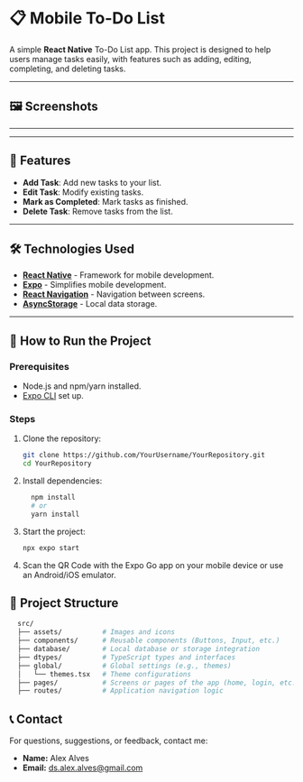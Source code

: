 # 📋 Mobile To-Do List

A simple **React Native** To-Do List app. This project is designed to help users manage tasks easily, with features such as adding, editing, completing, and deleting tasks.

---

## 🖼️ Screenshots
---
---

## 🚀 Features

- **Add Task**: Add new tasks to your list.
- **Edit Task**: Modify existing tasks.
- **Mark as Completed**: Mark tasks as finished.
- **Delete Task**: Remove tasks from the list.

---

## 🛠️ Technologies Used

- **[React Native](https://reactnative.dev/)** - Framework for mobile development.
- **[Expo](https://expo.dev/)** - Simplifies mobile development.
- **[React Navigation](https://reactnavigation.org/)** - Navigation between screens.
- **[AsyncStorage](https://react-native-async-storage.github.io/async-storage/)** - Local data storage.

---

## 🔧 How to Run the Project

### Prerequisites
- Node.js and npm/yarn installed.
- [Expo CLI](https://docs.expo.dev/get-started/installation/) set up.

### Steps
1. Clone the repository:
    ```bash
    git clone https://github.com/YourUsername/YourRepository.git
    cd YourRepository
    ```
2. Install dependencies:
    ```bash
      npm install
      # or
      yarn install
    ```
3. Start the project:
    ```bash
    npx expo start
    ```
4. Scan the QR Code with the Expo Go app on your mobile device or use an Android/iOS emulator.

## 📂 Project Structure
  ```bash
    src/
    ├── assets/          # Images and icons
    ├── components/      # Reusable components (Buttons, Input, etc.)
    ├── database/        # Local database or storage integration
    ├── dtypes/          # TypeScript types and interfaces
    ├── global/          # Global settings (e.g., themes)
    │   └── themes.tsx   # Theme configurations
    ├── pages/           # Screens or pages of the app (home, login, etc.)
    ├── routes/          # Application navigation logic
  ```
## 📞 Contact
For questions, suggestions, or feedback, contact me:

- **Name:** Alex Alves
- **Email:** ds.alex.alves@gmail.com
